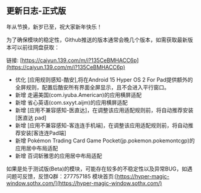 ## 更新日志-正式版

年从节换，新岁已至，祝大家新年快乐！

为了确保模块的稳定性，Github推送的版本通常会晚几个版本，如需获取最新版本可以前往网盘获取：

链接: [https://caiyun.139.com/m/i?135CeBMHACC6p](https://caiyun.139.com/m/i?135CeBMHACC6p)

- 优化 [应用规则感知-酷安],将在Android 15 Hyper OS 2 For Pad提供额外的全屏规则，配置后酷安所有界面全屏显示，且不会进入平行窗口。
- 新增 走遍美国(com.iyuba.American)的应用横屏适配
- 新增 省心英语(com.sxyyt.aijm)的应用横屏适配
- 新增 [应用不兼容感知-医直达]，在调整该应用适配规则前，将自动推荐安装[医直达 pad]
- 新增 [应用不兼容感知-客连连手机端]，在调整该应用适配规则前，将自动推荐安装[客连连Pad端]
- 新增 Pokémon Trading Card Game Pocket(jp.pokemon.pokemontcgp)的应用居中布局适配
- 新增 百词斩雅思的应用居中布局适配


如果是处于测试版(Beta)的模块，可能存在较多的不稳定性以及异常BUG，如遇问题可反馈，反馈Q群：277757185
模块首页:[https://hyper-magic-window.sothx.com/](https://hyper-magic-window.sothx.com/)